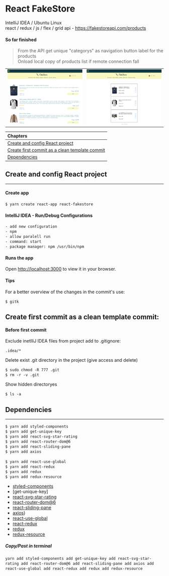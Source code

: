 # React FakeStore
IntelliJ IDEA / Ubuntu Linux  
react / redux / js / flex / grid
api - https://fakestoreapi.com/products

#### So far finished
> From the API get unique "categorys" as navigation button label for the products  
> Onload local copy of products list if remote connection fall

<table>
  <tr>
    <td style ="width: 50%;" ><img src="https://github.com/VoltG3/react_fakestore/blob/master/doc/desktop01.png" alt="img"></td>
    <td style ="width: 50%;" ><img src="https://github.com/VoltG3/react_fakestore/blob/master/doc/desktop02.png" alt="img"></td>
  <tr>
 </table>

| Chapters                                                                |
| :---------------------------------------------------------------------- |
| [Create and config React project](#Create-and-config-React-project)     |
| [Create first commit as a clean template commit](#Create-first-commit-as-a-clean-template-commit) |
| [Dependencies](#Dependencies)                                           |

## Create and config React project
---
#### Create app
```
$ yarn create react-app react-fakestore
```
#### IntelliJ IDEA - Run/Debug Configurations
```
- add new configuration
- npm
- allow paralell run
- command: start
- package manager: npm /usr/bin/npm
```
#### Runs the app
Open [http://localhost:3000](http://localhost:3000) to view it in your browser.

#### Tips
For a better overview of the changes in the commit's use:
```
$ gitk
```

## Create first commit as a clean template commit:
#### Before first commit
Exclude inetlliJ IDEA files from project
add to .gitignore:
```
.idea/*
```
Delete exist .git directory in the project (give access and delete)
```
$ sudo chmod -R 777 .git
$ rm -r -v .git
```
Show hidden directoryes
```
$ ls -a
```

## Dependencies
---
```
$ yarn add styled-components
$ yarn add get-unique-key
$ yarn add react-svg-star-rating
$ yarn add react-router-dom@6
$ yarn add react-sliding-pane
$ yarn add axios

$ yarn add react-use-global  
$ yarn add react-redux  
$ yarn add redux  
$ yarn add redux-resource
```

- [styled-components](https://www.npmjs.com/package/styled-components)
- [get-unique-key]
- [react-svg-star-rating](https://www.npmjs.com/package/react-svg-star-rating)
- [react-router-dom@6](https://www.npmjs.com/package/react-router-dom)
- [react-sliding-pane](https://www.npmjs.com/package/react-sliding-pane)
- [axios](https://www.npmjs.com/package/axios))
- [react-use-global](https://www.npmjs.com/package/react-use-global)
- [react-redux](https://www.npmjs.com/package/react-redux)
- [redux](https://www.npmjs.com/package/redux)
- [redux-resource](https://www.npmjs.com/package/redux-resource)

##### Copy/Past in terminal
```
yarn add styled-components add get-unique-key add react-svg-star-rating add react-router-dom@6 add react-sliding-pane add axios add react-use-global add react-redux add redux add redux-resource
```

